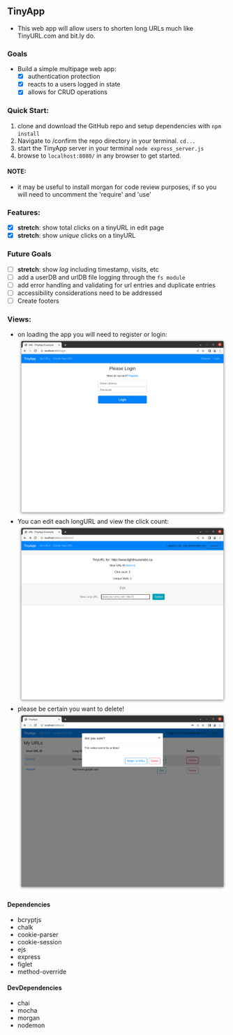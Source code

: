 ## TinyApp

- This web app will allow users to shorten long URLs much like TinyURL.com and bit.ly do.

### Goals
- Build a simple multipage web app:
  - [x] authentication protection
  - [x] reacts to a users logged in state
  - [x] allows for CRUD operations

### Quick Start:
1. clone and download the GitHub repo and setup dependencies with ```npm install```
2. Navigate to /confirm the repo directory in your terminal. ```cd...```
3. start the TinyApp server in your terminal ```node express_server.js```
4. browse to ```localhost:8080/``` in any browser to get started.

#### NOTE:
- it may be useful to install morgan for code review purposes, if so you will need to uncomment the 'require' and 'use'

### Features:
- [x] **stretch**: show total clicks on a tinyURL in edit page
- [x] **stretch**: show _unique_ clicks on a tinyURL
### Future Goals
- [ ] **stretch**: show _log_ including timestamp, visits, etc 
- [ ] add a userDB and urlDB file logging through the ```fs module```
- [ ] add error handling and validating for url entries and duplicate entries
- [ ] accessibility considerations need to be addressed
- [ ] Create footers

### Views:
- on loading the app you will need to register or login:
![Login](Screenshot1login.png)
- You can edit each longURL and view the click count:
![edit](Screen3edit.png)
- please be certain you want to delete!
![delete](delete.png)



#### Dependencies
- bcryptjs
- chalk
- cookie-parser
- cookie-session
- ejs
- express 
- figlet
- method-override
#### DevDependencies
- chai
- mocha
- morgan
- nodemon




